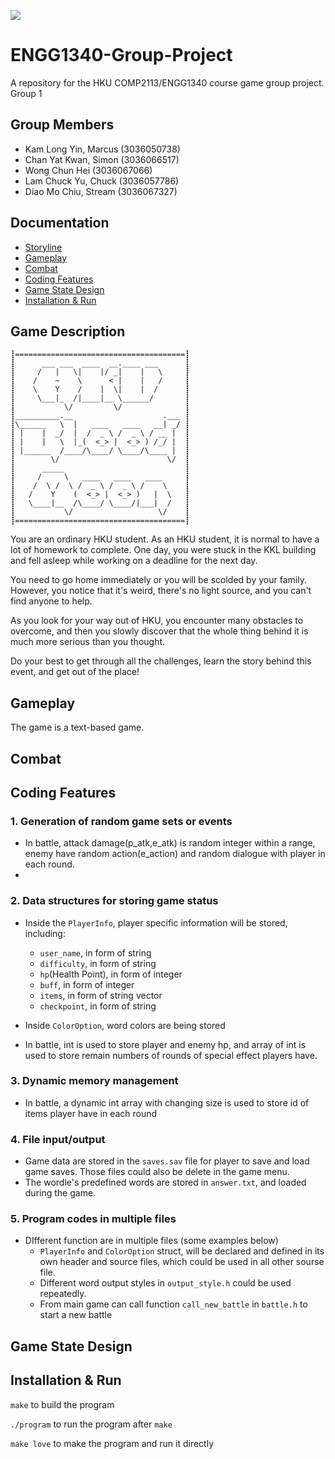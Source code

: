 ![](https://img.shields.io/badge/Language-C%2B%2B11-blue.svg)

# ENGG1340-Group-Project
A repository for the HKU COMP2113/ENGG1340 course game group project.
Group 1


## Group Members
- Kam Long Yin, Marcus (3036050738)
- Chan Yat Kwan, Simon (3036066517)
- Wong Chun Hei (3036067066)
- Lam Chuck Yu, Chuck (3036057786)
- Diao Mo Chiu, Stream (3036067327)


## Documentation
* [Storyline](#Storyline)
* [Gameplay](#Gameplay)
* [Combat](#Combat)
* [Coding Features](#Coding-Features)
* [Game State Design](#Game-State-Design)
* [Installation & Run](#Installation--Run)


## Game Description

    ┋======================================┋
    ┋      ___ ___  ____  __.____ ___      ┋
    ┋     /   |   \|    |/ _|    |   \     ┋
    ┋    /    ~    \      < |    |   /     ┋
    ┋    \    Y    /    |  \|    |  /      ┋
    ┋     \___|_  /|____|__ \______/       ┋
    ┋           \/         \/              ┋
    ┋__________.__                    .___ ┋
    ┋\______   \  |   ____   ____   __| _/ ┋
    ┋ |    |  _/  |  /  _ \ /  _ \ / __ |  ┋
    ┋ |    |   \  |_(  <_> |  <_> ) /_/ |  ┋
    ┋ |______  /____/\____/ \____/\____ |  ┋
    ┋        \/                        \/  ┋
    ┋      _____                           ┋
    ┋     /     \   ____   ____   ____     ┋
    ┋    /  \ /  \ /  _ \ /  _ \ /    \    ┋
    ┋   /    Y    (  <_> |  <_> )   |  \   ┋
    ┋   \____|__  /\____/ \____/|___|  /   ┋
    ┋           \/                   \/    ┋
    ┋======================================┋

You are an ordinary HKU student. As an HKU student, it is normal to have a lot of homework to complete. One day, you were stuck in the KKL building and fell asleep while working on a deadline for the next day.

You need to go home immediately or you will be scolded by your family. However, you notice that it's weird, there's no light source, and you can't find anyone to help.

As you look for your way out of HKU, you encounter many obstacles to overcome, and then you slowly discover that the whole thing behind it is much more serious than you thought.

Do your best to get through all the challenges, learn the story behind this event, and get out of the place!


## Gameplay
The game is a text-based game.


## Combat


## Coding Features

### 1. Generation of random game sets or events
- In battle, attack damage(p_atk,e_atk) is random integer within a range, enemy have random action(e_action) and random dialogue with player in each round.
-
### 2. Data structures for storing game status

- Inside the `PlayerInfo`, player specific information will be stored, including:
  - `user_name`, in form of string
  - `difficulty`, in form of string
  - `hp`(Health Point), in form of integer
  - `buff`, in form of integer
  - `items`, in form of string vector
  - `checkpoint`, in form of string
  
 - Inside `ColorOption`, word colors are being stored

- In battle, int is used to store player and enemy hp, and array of int is used to store remain numbers of rounds of special effect players have.

### 3. Dynamic memory management

- In battle, a dynamic int array with changing size is used to store id of items player have in each round

### 4. File input/output

- Game data are stored in the `saves.sav` file for player to save and load game saves. Those files could also be delete in the game menu.
- The wordle's predefined words are stored in `answer.txt`, and loaded during the game.
  
### 5. Program codes in multiple files

- DIfferent function are in multiple files (some examples below)
  - `PlayerInfo` and `ColorOption` struct,  will be declared and defined in its own header and source files, which could be used in all other sourse file.
  - Different word output styles in `output_style.h` could be used repeatedly.
  - From main game can call function `call_new_battle` in `battle.h` to start a new battle 



## Game State Design


## Installation & Run
`make` to build the program

`./program` to run the program after `make`

`make love` to make the program and run it directly
